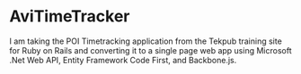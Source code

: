 AviTimeTracker
==============

I am taking the POI Timetracking application from the Tekpub training site for Ruby on Rails and converting it to a single page web app using Microsoft .Net Web API, Entity Framework Code First, and Backbone.js.